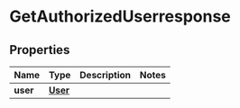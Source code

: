 

# GetAuthorizedUserresponse


## Properties

| Name | Type | Description | Notes |
|------------ | ------------- | ------------- | -------------|
|**user** | [**User**](User.md) |  |  |



